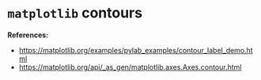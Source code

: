 # `matplotlib` contours

**References:**
- https://matplotlib.org/examples/pylab_examples/contour_label_demo.html
- https://matplotlib.org/api/_as_gen/matplotlib.axes.Axes.contour.html
